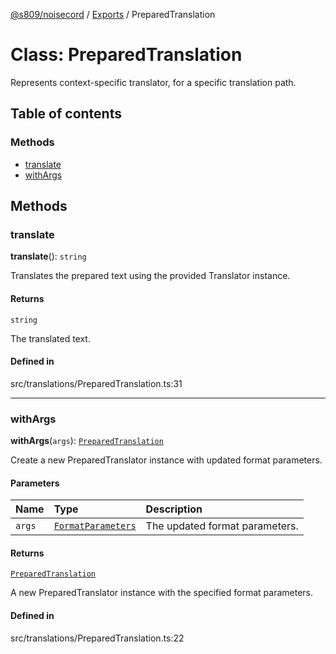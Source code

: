 [@s809/noisecord](../README.md) / [Exports](../modules.md) / PreparedTranslation

# Class: PreparedTranslation

Represents context-specific translator, for a specific translation path.

## Table of contents

### Methods

- [translate](PreparedTranslation.md#translate)
- [withArgs](PreparedTranslation.md#withargs)

## Methods

### translate

**translate**(): `string`

Translates the prepared text using the provided Translator instance.

#### Returns

`string`

The translated text.

#### Defined in

src/translations/PreparedTranslation.ts:31

___

### withArgs

**withArgs**(`args`): [`PreparedTranslation`](PreparedTranslation.md)

Create a new PreparedTranslator instance with updated format parameters.

#### Parameters

| Name | Type | Description |
| :------ | :------ | :------ |
| `args` | [`FormatParameters`](../modules/Translator.md#formatparameters) | The updated format parameters. |

#### Returns

[`PreparedTranslation`](PreparedTranslation.md)

A new PreparedTranslator instance with the specified format parameters.

#### Defined in

src/translations/PreparedTranslation.ts:22
